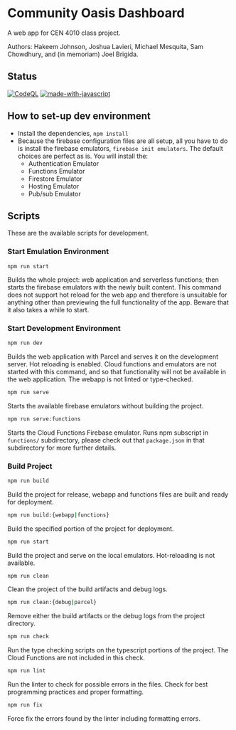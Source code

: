 # Community Oasis Dashboard

A web app for CEN 4010 class project.

Authors: Hakeem Johnson, Joshua Lavieri, Michael Mesquita, Sam Chowdhury, and (in memoriam) Joel Brigida.

## Status
[![CodeQL](https://github.com/Midlight25/community-oasis-dashboard/actions/workflows/codeql-push.yml/badge.svg?branch=main)](https://github.com/Midlight25/community-oasis-dashboard/actions/workflows/codeql-push.yml)
[![made-with-javascript](https://img.shields.io/badge/Made%20with-JavaScript-1f425f.svg)](https://www.javascript.com)

## How to set-up dev environment

- Install the dependencies, `npm install`
- Because the firebase configuration files are all setup, all you have to do is install the firebase emulators, `firebase init emulators`. The default choices are perfect as is. You will install the:
  - Authentication Emulator
  - Functions Emulator
  - Firestore Emulator
  - Hosting Emulator
  - Pub/sub Emulator

## Scripts

These are the available scripts for development.

### Start Emulation Environment

```npm
npm run start
```

Builds the whole project: web application and serverless functions; then starts the firebase emulators with the newly built content. This command does not support hot reload for the web app and therefore is unsuitable for anything other than previewing the full functionality of the app. Beware that it also takes a while to start.

### Start Development Environment

```bash
npm run dev
```

Builds the web application with Parcel and serves it on the development server. Hot reloading is enabled. Cloud functions and emulators are not started with this command, and so that functionality will not be available in the web application. The webapp is not linted or type-checked.

```bash
npm run serve
```

Starts the available firebase emulators without building the project.

```bash
npm run serve:functions
```

Starts the Cloud Functions Firebase emulator. Runs npm subscript in `functions/` subdirectory, please check out that `package.json` in that subdirectory for more further details.

### Build Project

```bash
npm run build
```

Build the project for release, webapp and functions files are built and ready for deployment.

```bash
npm run build:{webapp|functions}
```

Build the specified portion of the project for deployment.

```bash
npm run start
```

Build the project and serve on the local emulators. Hot-reloading is not available.

```bash
npm run clean
```

Clean the project of the build artifacts and debug logs.

```bash
npm run clean:{debug|parcel}
```

Remove either the build artifacts or the debug logs from the project directory.

```bash
npm run check
```

Run the type checking scripts on the typescript portions of the project. The Cloud Functions are not included in this check.

```bash
npm run lint
```

Run the linter to check for possible errors in the files. Check for best programming practices and proper formatting.

```bash
npm run fix
```

Force fix the errors found by the linter including formatting errors.
